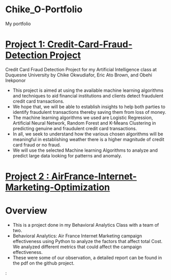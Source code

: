 # Chike_O-Portfolio
My portfolio[](https://github.com/chikeokwudiafor)

# [Project 1:  Credit-Card-Fraud-Detection Project](https://github.com/chikeokwudiafor/Credit-Card-Fraud-Detection)
Credit Card Fraud Detection Project for my Artificial Intelligence class at Duquesne University by Chike Okwudiafor, Eric Ato Brown, and Obehi Irekponor
* This project is aimed at using the available machine learning algorithms and techniques to aid financial institutions and clients detect fraudulent credit card transactions. 
* We hope that, we will be able to establish insights to help both parties to identify fraudulent transactions thereby saving them from loss of money.
* The machine learning algorithms we used are Logistic Regression, Artificial Neural Network, Random Forest and K-Means Clustering in predicting genuine and fraudulent credit card transactions.
* In all, we seek to understand how the various chosen algorithms will be meaningful in establishing weather there is a higher magnitude of credit card fraud or no fraud.
*  We will use the selected Machine learning Algorithms to analyze and predict large data looking for patterns and anomaly.



# [Project 2 : AirFrance-Internet-Marketing-Optimization](https://github.com/chikeokwudiafor/AirFrance-Internet-Marketing-Optimization-)
# Overview
* This is a project done in my Behavioral Analytics Class with a team of two.
* Behavioral Analytics: Air France Internet Marketing campaign effectiveness using Python to analyze the factors that affect total Cost. We analyzed different metrics that could affect the campaign effectiveness. 
* These were some of our observation, a detailed report can be found in the pdf on the github project.

:[](https://github.com/chikeokwudiafor/Chike_O-Portfolio/blob/main/images/project%202%20e.PNG)
